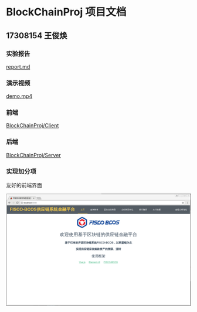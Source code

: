 # BlockChainProj 项目文档
## 17308154 王俊焕
### 实验报告
[report.md](https://github.com/BlockChainProj/Project_doc/blob/master/report.md)
### 演示视频
[demo.mp4](https://github.com/BlockChainProj/Project_doc/edit/master/demo.mp4)
### 前端
[BlockChainProj/Client](https://github.com/BlockChainProj/Client)
### 后端
[BlockChainProj/Server](https://github.com/BlockChainProj/Server)
### 实现加分项
友好的前端界面

![](/img/18.png)
